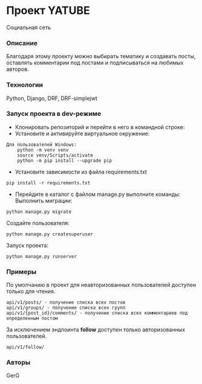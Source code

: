 # Проект YATUBE
Социальная сеть
### Описание
Благодаря этому проекту можно выбирать тематику и создавать посты, оставлять комментарии под постами и подписываться на любимых авторов.
### Технологии
Python, Django, DRF, DRF-simplejwt
### Запуск проекта в dev-режиме
- Клонировать репозиторий и перейти в него в командной строке:
- Установите и активируйте виртуальное окружение:
```
Для пользователей Windows:
    python -m venv venv
    source venv/Scripts/activate
    python -m pip install --upgrade pip
```  
- Установите зависимости из файла requirements.txt
```
pip install -r requirements.txt
``` 
- Перейдите в каталог с файлом manage.py выполните команды:
Выполнить миграции:
```
python manage.py migrate
```
Создайте пользователя:
```
python manage.py createsuperuser
```
Запуск проекта:
```
python manage.py runserver
```
### Примеры
По умолчанию в проект для неавторизованных пользователей доступен только для чтения.
```
api/v1/posts/ - получение списка всех постов
api/v1/groups/ - получение списка всех групп
api/v1/{post_id}/comments/ - получение списка всех комментариев под определенным постом
```
За исключением эндпоинта **follow** доступен только авторизованных пользователей.
```
api/v1/follow/
```
### Авторы
GerG
